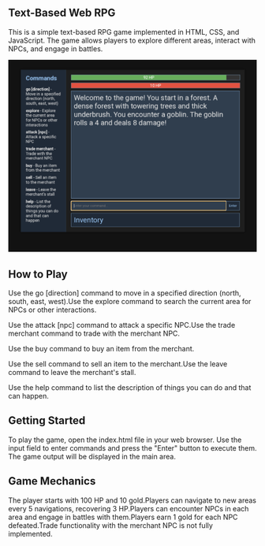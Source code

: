 ## Text-Based Web RPG

This is a simple text-based RPG game implemented in HTML, CSS, and JavaScript. The game allows players to explore different areas, interact with NPCs, and engage in battles.

![Game Screenshot](https://raw.githubusercontent.com/HelloByeLetsNot/TBW-RPG/main/Screenshot_20240523-183917.png)

## How to Play

Use the go [direction] command to move in a specified direction (north, south, east, west).Use the explore command to search the current area for NPCs or other interactions.

Use the attack [npc] command to attack a specific NPC.Use the trade merchant command to trade with the merchant NPC.

Use the buy command to buy an item from the merchant.

Use the sell command to sell an item to the merchant.Use the leave command to leave the merchant's stall.

Use the help command to list the description of things you can do and that can happen.

## Getting Started

To play the game, open the index.html file in your web browser. Use the input field to enter commands and press the "Enter" button to execute them. The game output will be displayed in the main area.

## Game Mechanics

The player starts with 100 HP and 10 gold.Players can navigate to new areas every 5 navigations, recovering 3 HP.Players can encounter NPCs in each area and engage in battles with them.Players earn 1 gold for each NPC defeated.Trade functionality with the merchant NPC is not fully implemented.